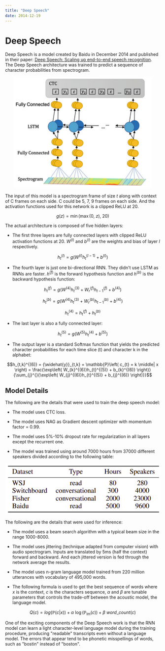 ```yaml
---
title: "Deep Speech"
date: 2014-12-19
---
```


# Deep Speech
Deep Speech is a model created by Baidu in December 2014 and published
in their paper: [Deep Speech: Scaling up end-to-end speech
recognition](https://arxiv.org/pdf/1412.5567.pdf). The Deep Speech
architecture was trained to predict a sequence of character
probabilities from spectrogram.

<div align="center">
    <img src="media/deep_speech/image1.png" width=450>
</div>

The input of this model is a spectrogram frame of size $t$ along with
context of C frames on each side. C could be 5, 7, 9 frames on each
side. And the activation functions used for this network is a clipped
ReLU at 20.

$$g(z) = \min\left( \max\left( 0,\ z \right),\ 20 \right)$$

The actual architecture is composed of five hidden layers:

-   The first three layers are fully connected layers with clipped ReLU
    activation functions at 20. $W^{(l)}$ and $b^{(l)}$ are the
    weights and bias of layer $l$ respectively.

$${h_{t}}^{(l)} = g\left( W^{(l)}{h_{t}}^{(l - 1)} + b^{(l)} \right)$$

-   The fourth layer is just one bi-directional RNN. They didn't use
    LSTM as RNNs are faster. $h^{(f)}$ is the forward hypothesis
    function and $h^{(b)}$ is the backward hypothesis function:

$$h_{t}^{(f)} = g\left( W^{(4)}h_{t}^{(3)} + W_{r}^{(f)}h_{t - 1}^{(f)} + b^{(4)} \right)$$

$$h_{t}^{(b)} = g\left( W^{(4)}h_{t}^{(3)} + W_{r}^{(b)}h_{t - 1}^{(b)} + b^{(4)} \right)$$

$$h_{t}^{(4)} = h_{t}^{(f)} + h_{t}^{(b)}$$

-   The last layer is also a fully connected layer:

$${h_{t}}^{(5)} = g\left( W^{(5)}{h_{t}}^{(4)} + b^{(5)} \right)$$

-   The output layer is a standard Softmax function that yields the
    predicted character probabilities for each time slice (t) and
    character k in the alphabet:

$$h_{t,k}^{(6)} = {\widehat{y}}_{t,k} = \mathbb{P}\left( c_{t} = k \middle| x \right) = \frac{\exp\left( W_{k}^{(6)}h_{t}^{(5)} + b_{k}^{(6)} \right)}{\sum_{j}^{}{\exp\left( W_{j}^{(6)}h_{t}^{(5)} + b_{j}^{(6)} \right)}}$$

Model Details
-------------

The following are the details that were used to train the deep speech
model:

-   The model uses CTC loss.

-   The model uses NAG as Gradient descent optimizer with momentum factor = 0.99.

-   The model uses 5%-10% dropout rate for regularization in all layers
    except the recurrent one.

-   The model was trained using around 7000 hours from 37000 different
    speakers divided according to the following table:

<div align="center">
    <img src="media/deep_speech/image2.png" width=750>
</div>

The following are the details that were used for inference:

-   The model uses a beam search algorithm with a typical beam size in
    the range 1000-8000.

-   The model uses jittering (technique adapted from computer vision)
    with audio spectrogram. Inputs are translated by 5ms (half the
    context) forward and backward. And each jittered version is fed
    through the network average the results.

-   The model uses n-gram language model trained from 220 million
    utterances with vocabulary of 495,000 words.

-   The following formula is used to get the best sequence of words
    where $x$ is the context, $c$ is the characters sequence, $\alpha$
    and $\beta$ are tunable parameters that controls the trade-off
    between the acoustic model, the language model.

$$Q(c) = log\left( \mathbb{P}\left( c \middle| x \right) \right) + \alpha\ \log\left( \mathbb{P}_{\text{lm}}(c) \right) + \beta\ word\_ count(c)$$

One of the exciting components of the Deep Speech work is that the RNN
model can learn a light character-level language model during the
training procedure, producing "readable" transcripts even without a
language model. The errors that appear tend to be phonetic misspellings
of words, such as "bostin" instead of "boston".
